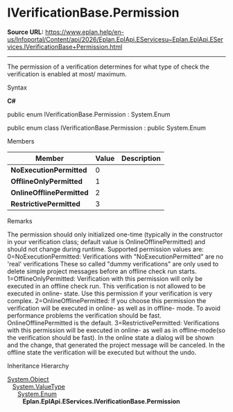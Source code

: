 # IVerificationBase.Permission

**Source URL:** https://www.eplan.help/en-us/Infoportal/Content/api/2026/Eplan.EplApi.EServicesu~Eplan.EplApi.EServices.IVerificationBase+Permission.html

---

The permission of a verification determines for what type of check the verification is enabled at most/ maximum.

Syntax

**C#**



public enum IVerificationBase.Permission : System.Enum

public enum class IVerificationBase.Permission : public System.Enum


Members

| Member | Value | Description |
| --- | --- | --- |
| **NoExecutionPermitted** | 0 |  |
| **OfflineOnlyPermitted** | 1 |  |
| **OnlineOfflinePermitted** | 2 |  |
| **RestrictivePermitted** | 3 |  |

Remarks

The permission should only initialized one-time (typically in the constructor in your verification class; default value is OnlineOfflinePermitted) and should not change during runtime. Supported permission values are: 0=NoExecutionPermitted: Verifications with "NoExecutionPermitted" are no 'real' verifications These so called "dummy verifications" are only used to delete simple project messages before an offline check run starts. 1=OfflineOnlyPermitted: Verification with this permission will only be executed in an offline check run. This verification is not allowed to be executed in online- state. Use this permission if your verification is very complex. 2=OnlineOfflinePermitted: If you choose this permission the verification will be executed in online- as well as in offline- mode. To avoid performance problems the verification should be fast. OnlineOfflinePermitted is the default. 3=RestrictivePermitted: Verifications with this permission will be executed in online- as well as in offline-mode(so the verification should be fast). In the online state a dialog will be shown and the change, that generated the project message will be canceled. In the offline state the verification will be executed but without the undo.

Inheritance Hierarchy

[System.Object](#)  
   [System.ValueType](#)  
      [System.Enum](#)  
         **Eplan.EplApi.EServices.IVerificationBase.Permission**
